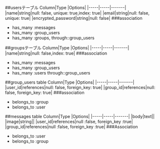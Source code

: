 ##usersテーブル
Column|Type	|Options|
|-----|-----|-------|
|name|string|null: false, unique: true,index: true|
|email|string|null: false, unique: true|
|encrypted_password|string|null: false|
###association
 - has_many :messages
 - has_many :group_users
 - has_many :groups, through::group_users

##groupsテーブル
Column|Type	|Options|
|-----|-----|-------|
|name|string|null: false,index: true|
###association
 - has_many :messages
 - has_many :group_users
 - has_many :users through::group_users


##group_users table
Column|Type	|Options|
|-----|-----|-------|
|user_id|references|null: false, foreign_key: true|
|group_id|references|null: false, foreign_key: true|
###association
- belongs_to :group
- belongs_to :user

##messages table
Column|Type	|Options|
|-----|-----|-------|
|body|text||
|image|string||
|user_id|references|null :false, foreign_key :true|
|group_id|references|null :false, foreign_key :true|
###Association
- belongs_to :user
- belongs_to :group


